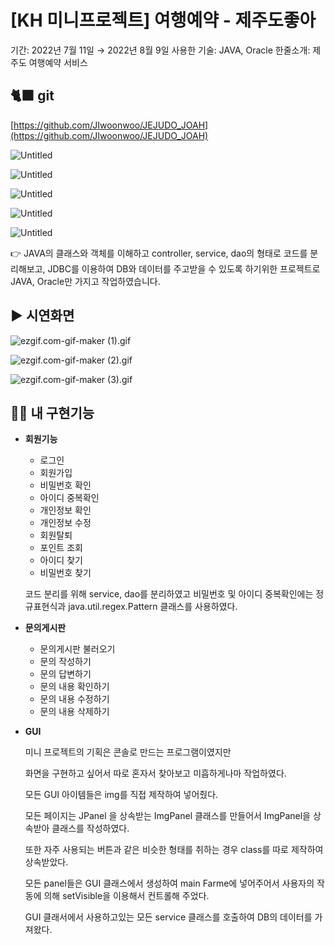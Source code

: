 # [KH 미니프로젝트] 여행예약 - 제주도좋아

기간: 2022년 7월 11일 → 2022년 8월 9일
사용한 기술: JAVA, Oracle
한줄소개: 제주도 여행예약 서비스

## 🐈‍⬛ git

[https://github.com/JIwoonwoo/JEJUDO_JOAH](https://github.com/JIwoonwoo/JEJUDO_JOAH)

![Untitled](%5BKH%20%E1%84%86%E1%85%B5%E1%84%82%E1%85%B5%E1%84%91%E1%85%B3%E1%84%85%E1%85%A9%E1%84%8C%E1%85%A6%E1%86%A8%E1%84%90%E1%85%B3%5D%20%E1%84%8B%E1%85%A7%E1%84%92%E1%85%A2%E1%86%BC%E1%84%8B%E1%85%A8%E1%84%8B%E1%85%A3%E1%86%A8%20-%20%E1%84%8C%E1%85%A6%E1%84%8C%E1%85%AE%E1%84%83%E1%85%A9%E1%84%8C%E1%85%A9%E1%87%82%E1%84%8B%E1%85%A1%20938ef3bb7ee944a9abc5c94e9713e793/Untitled.png)

![Untitled](%5BKH%20%E1%84%86%E1%85%B5%E1%84%82%E1%85%B5%E1%84%91%E1%85%B3%E1%84%85%E1%85%A9%E1%84%8C%E1%85%A6%E1%86%A8%E1%84%90%E1%85%B3%5D%20%E1%84%8B%E1%85%A7%E1%84%92%E1%85%A2%E1%86%BC%E1%84%8B%E1%85%A8%E1%84%8B%E1%85%A3%E1%86%A8%20-%20%E1%84%8C%E1%85%A6%E1%84%8C%E1%85%AE%E1%84%83%E1%85%A9%E1%84%8C%E1%85%A9%E1%87%82%E1%84%8B%E1%85%A1%20938ef3bb7ee944a9abc5c94e9713e793/Untitled%201.png)

![Untitled](%5BKH%20%E1%84%86%E1%85%B5%E1%84%82%E1%85%B5%E1%84%91%E1%85%B3%E1%84%85%E1%85%A9%E1%84%8C%E1%85%A6%E1%86%A8%E1%84%90%E1%85%B3%5D%20%E1%84%8B%E1%85%A7%E1%84%92%E1%85%A2%E1%86%BC%E1%84%8B%E1%85%A8%E1%84%8B%E1%85%A3%E1%86%A8%20-%20%E1%84%8C%E1%85%A6%E1%84%8C%E1%85%AE%E1%84%83%E1%85%A9%E1%84%8C%E1%85%A9%E1%87%82%E1%84%8B%E1%85%A1%20938ef3bb7ee944a9abc5c94e9713e793/Untitled%202.png)

![Untitled](%5BKH%20%E1%84%86%E1%85%B5%E1%84%82%E1%85%B5%E1%84%91%E1%85%B3%E1%84%85%E1%85%A9%E1%84%8C%E1%85%A6%E1%86%A8%E1%84%90%E1%85%B3%5D%20%E1%84%8B%E1%85%A7%E1%84%92%E1%85%A2%E1%86%BC%E1%84%8B%E1%85%A8%E1%84%8B%E1%85%A3%E1%86%A8%20-%20%E1%84%8C%E1%85%A6%E1%84%8C%E1%85%AE%E1%84%83%E1%85%A9%E1%84%8C%E1%85%A9%E1%87%82%E1%84%8B%E1%85%A1%20938ef3bb7ee944a9abc5c94e9713e793/Untitled%203.png)

![Untitled](%5BKH%20%E1%84%86%E1%85%B5%E1%84%82%E1%85%B5%E1%84%91%E1%85%B3%E1%84%85%E1%85%A9%E1%84%8C%E1%85%A6%E1%86%A8%E1%84%90%E1%85%B3%5D%20%E1%84%8B%E1%85%A7%E1%84%92%E1%85%A2%E1%86%BC%E1%84%8B%E1%85%A8%E1%84%8B%E1%85%A3%E1%86%A8%20-%20%E1%84%8C%E1%85%A6%E1%84%8C%E1%85%AE%E1%84%83%E1%85%A9%E1%84%8C%E1%85%A9%E1%87%82%E1%84%8B%E1%85%A1%20938ef3bb7ee944a9abc5c94e9713e793/Untitled%204.png)

<aside>
👉 JAVA의 클래스와 객체를 이해하고 controller, service, dao의 형태로 코드를 분리해보고, JDBC를 이용하여 DB와 데이터를 주고받을 수 있도록 하기위한 프로젝트로
JAVA, Oracle만 가지고 작업하였습니다.

</aside>

## ▶️ 시연화면

![ezgif.com-gif-maker (1).gif](%5BKH%20%E1%84%86%E1%85%B5%E1%84%82%E1%85%B5%E1%84%91%E1%85%B3%E1%84%85%E1%85%A9%E1%84%8C%E1%85%A6%E1%86%A8%E1%84%90%E1%85%B3%5D%20%E1%84%8B%E1%85%A7%E1%84%92%E1%85%A2%E1%86%BC%E1%84%8B%E1%85%A8%E1%84%8B%E1%85%A3%E1%86%A8%20-%20%E1%84%8C%E1%85%A6%E1%84%8C%E1%85%AE%E1%84%83%E1%85%A9%E1%84%8C%E1%85%A9%E1%87%82%E1%84%8B%E1%85%A1%20938ef3bb7ee944a9abc5c94e9713e793/ezgif.com-gif-maker_(1).gif)

![ezgif.com-gif-maker (2).gif](%5BKH%20%E1%84%86%E1%85%B5%E1%84%82%E1%85%B5%E1%84%91%E1%85%B3%E1%84%85%E1%85%A9%E1%84%8C%E1%85%A6%E1%86%A8%E1%84%90%E1%85%B3%5D%20%E1%84%8B%E1%85%A7%E1%84%92%E1%85%A2%E1%86%BC%E1%84%8B%E1%85%A8%E1%84%8B%E1%85%A3%E1%86%A8%20-%20%E1%84%8C%E1%85%A6%E1%84%8C%E1%85%AE%E1%84%83%E1%85%A9%E1%84%8C%E1%85%A9%E1%87%82%E1%84%8B%E1%85%A1%20938ef3bb7ee944a9abc5c94e9713e793/ezgif.com-gif-maker_(2).gif)

![ezgif.com-gif-maker (3).gif](%5BKH%20%E1%84%86%E1%85%B5%E1%84%82%E1%85%B5%E1%84%91%E1%85%B3%E1%84%85%E1%85%A9%E1%84%8C%E1%85%A6%E1%86%A8%E1%84%90%E1%85%B3%5D%20%E1%84%8B%E1%85%A7%E1%84%92%E1%85%A2%E1%86%BC%E1%84%8B%E1%85%A8%E1%84%8B%E1%85%A3%E1%86%A8%20-%20%E1%84%8C%E1%85%A6%E1%84%8C%E1%85%AE%E1%84%83%E1%85%A9%E1%84%8C%E1%85%A9%E1%87%82%E1%84%8B%E1%85%A1%20938ef3bb7ee944a9abc5c94e9713e793/ezgif.com-gif-maker_(3).gif)

## 👨‍💻 내 구현기능

- **회원기능**
    - 로그인
    - 회원가입
    - 비밀번호 확인
    - 아이디 중복확인
    - 개인정보 확인
    - 개인정보 수정
    - 회원탈퇴
    - 포인트 조회
    - 아이디 찾기
    - 비밀번호 찾기
    
    코드 분리를 위해 service, dao를 분리하였고 
    비밀번호 및 아이디 중복확인에는 정규표현식과 java.util.regex.Pattern 클래스를 사용하였다.
    

- **문의게시판**
    - 문의게시판 불러오기
    - 문의 작성하기
    - 문의 답변하기
    - 문의 내용 확인하기
    - 문의 내용 수정하기
    - 문의 내용 삭제하기

- **GUI**
    
    미니 프로젝트의 기획은 콘솔로 만드는 프로그램이였지만
    
    화면을 구현하고 싶어서 따로 혼자서 찾아보고 미흡하게나마 작업하였다.
    
    모든 GUI 아이템들은 img를 직접 제작하여 넣어줬다.
    
    모든 페이지는 JPanel 을 상속받는 ImgPanel 클래스를 만들어서 ImgPanel을 상속받아 클래스를 작성하였다.
    
    또한 자주 사용되는 버튼과 같은 비슷한 형태를 취하는 경우 class를 따로 제작하여 상속받았다.
    
    모든 panel들은 GUI 클래스에서 생성하여 main Farme에 넣어주어서 
    사용자의 작동에 의해 setVisible을 이용해서 컨트롤해 주었다.
    
    GUI 클래서에서 사용하고있는 모든 service 클래스를 호출하여 DB의 데이터를 가져왔다.